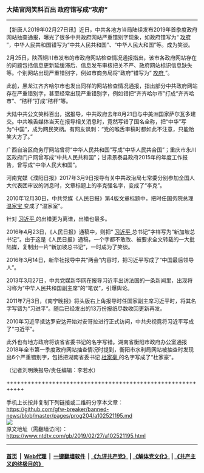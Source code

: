 ### 大陆官网笑料百出 政府错写成“攻府”
------------------------

<div class="post_content">
 <p>
  【新唐人2019年02月27日讯】近日，中共各地方当局陆续发布2019年首季度政府网站抽查通报，曝光了很多中共政府网站严重错别字现象，如政府错写为“
  <a href="https://www.ntdtv.com/gb/攻府.htm">
   攻府
  </a>
  ”，中华人民共和国错写为“中共人民共和国”、“中华人民大和国”等。成为笑谈。
 </p>
 <p>
  2月25日，陕西铜川市发布的市政府网站检查情况通报指出，该市各政府网站存在的问题包括信息更新延缓滞后、信息发布审核把关不严、政府网站标识信息缺失等。个别网站出现严重错别字，例如市商务局将“政府”错写为“
  <a href="https://www.ntdtv.com/gb/攻府.htm">
   攻府
  </a>
  ”。
 </p>
 <p>
  此前，黑龙江齐齐哈尔市也发出同样的网站检查情况通报，指出部分中共政府网站存在严重错别字，甚至经常出现严重错别字，例如错把“齐齐哈尔市”打成“齐齐哈市”、“秸秆”打成“秸杆”等。
 </p>
 <p>
  大陆中共公文笑料百出，据报导，中共政府去年8月21日与中美洲国家萨尔瓦多建交。中共喉舌媒体当天在报导相关消息时，竟然写错了国名全称，把“中华”写为“中国”，成为网民笑柄。有网友讽刺：“党的喉舌审稿时都如此不注意，只能贻笑大方了。”
 </p>
 <p>
  广西自治区商务厅网站曾将“中华人民共和国”写成“中华人民共合国”；重庆市永川区政府门户网曾写成“中共人民共和国”；甘肃景泰县政府2015年的年度工作报告，曾写成“中华人民大和国”。
 </p>
 <p>
  河南党媒《濮阳日报》2017年3月9日报导有关中共政治局七常委分别参加全国人大代表团审议的消息时，文章标题上的李克强名字，变成了“李克”。
 </p>
 <p>
  2010年12月30日，中共党媒《人民日报》第4版文章标题中，把时任国务院总理
  <a href="https://www.ntdtv.com/gb/温家宝.htm">
   温家宝
  </a>
  变成了“温家室”。
 </p>
 <p>
  针对
  <a href="https://www.ntdtv.com/gb/习近平.htm">
   习近平
  </a>
  的出错更为离谱，出错也最多。
 </p>
 <p>
  2016年4月23日，《人民日报》通稿中，则把“
  <a href="https://www.ntdtv.com/gb/习近平.htm">
   习近平
  </a>
  总书记”字样写为“新加坡总书记”。由于这是《人民日报》通稿，一个字都不敢改、被要求全文转载的一大批陆媒，复制出一片“新加坡总书记”，一时成为了笑谈。
 </p>
 <p>
  2016年3月14日，新华社报导中共“两会”内容时，把习近平写成了“中国最后领导人”。
 </p>
 <p>
  2013年3月27日，中共党媒新华网在报导习近平出访法国的一条新闻里，出现将习称为“中华人民共和国副主席”的“笔误”，引爆舆论。
 </p>
 <p>
  2011年7月3日，《南宁晚报》将头版右上角报导时任国家副主席习近平时，将其名字写错为“习进平”。随后已经发出的13万份报纸尽数收回更新再发。
 </p>
 <p>
  2010年习近平抵达罗安达开始对安哥拉进行正式访问，中共央视竟将习近平写成了“刁近平”。
 </p>
 <p>
  此外也有地方政府将该省省委书记的名字写错。湖南省衡阳市政府办公室通报2018年全市第一季度政府网站抽查情况时提到，衡阳市水利局网站被抽查时发现出6个严重错别字，包括把湖南省委书记
  <a href="https://www.ntdtv.com/gb/杜家毫.htm">
   杜家毫
  </a>
  的名字写成了“杜家豪”。
 </p>
 <p>
  （记者刘明焕报导/责任编辑：李若水）
 </p>
 <div class="single_ad">
 </div>
</div>

+++++++++++++++++++++++++++++++++++++++++++++++++++++++++++<br/><br/>
手机上长按并复制下列链接或二维码分享本文章：<br/>
https://github.com/gfw-breaker/banned-news/blob/master/pages/prog204/a102521195.md <br/>
<a href='https://github.com/gfw-breaker/banned-news/blob/master/pages/prog204/a102521195.md'><img src='https://github.com/gfw-breaker/banned-news/blob/master/pages/prog204/a102521195.md.png'/></a> <br/>
原文地址（需翻墙访问）：https://www.ntdtv.com/gb/2019/02/27/a102521195.html


------------------------
#### [首页](https://github.com/gfw-breaker/banned-news/blob/master/README.md) &nbsp;|&nbsp; [Web代理](https://github.com/labour-camp/helloworld) &nbsp;|&nbsp; [一键翻墙软件](https://github.com/gfw-breaker/nogfw/blob/master/README.md) &nbsp;| [《九评共产党》](https://github.com/gfw-breaker/9ping.md/blob/master/README.md#九评之一评共产党是什么) | [《解体党文化》](https://github.com/gfw-breaker/jtdwh.md/blob/master/README.md) | [《共产主义的终极目的》](https://github.com/gfw-breaker/gczydzjmd.md/blob/master/README.md)

